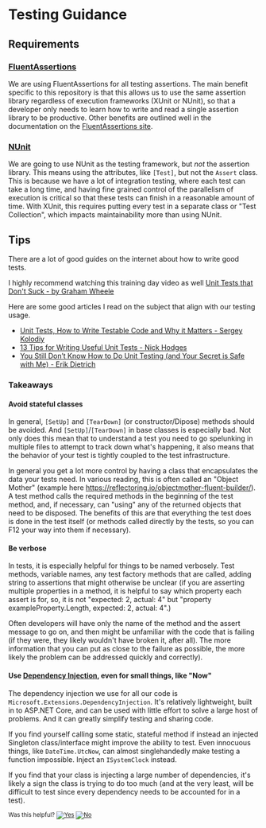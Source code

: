 # Testing Guidance

## Requirements

### [FluentAssertions](https://fluentassertions.com/introduction)
We are using FluentAssertions for all testing assertions.
The main benefit specific to this repository is that this allows us to use the same assertion library regardless of execution frameworks (XUnit or NUnit),
so that a developer only needs to learn how to write and read a single assertion library to be productive.
Other benefits are outlined well in the documentation on the [FluentAssertions site](https://fluentassertions.com/introduction).

### [NUnit](https://docs.nunit.org/articles/nunit/intro.html)
We are going to use NUnit as the testing framework, but _not_ the assertion library.
This means using the attributes, like `[Test]`, but not the `Assert` class.
This is because we have a lot of integration testing, where each test can take a long time,
and having fine grained control of the parallelism of execution is critical so that these tests can finish in a reasonable amount of time.
With XUnit, this requires putting every test in a separate class or "Test Collection",
which impacts maintainability more than using NUnit.

## Tips

There are a lot of good guides on the internet about how to write good tests.

I highly recommend watching this training day video as well
[Unit Tests that Don't Suck - by Graham Wheele](https://msit.microsoftstream.com/video/93e9a3ff-0400-a936-f58b-f1eaa13859f9)

Here are some good articles I read on the subject that align with our testing usage.
* [Unit Tests, How to Write Testable Code and Why it Matters - Sergey Kolodiy](https://www.toptal.com/qa/how-to-write-testable-code-and-why-it-matters)
* [13 Tips for Writing Useful Unit Tests - Nick Hodges](https://medium.com/better-programming/13-tips-for-writing-useful-unit-tests-ca20706b5368)
* [You Still Don’t Know How to Do Unit Testing (and Your Secret is Safe with Me) - Erik Dietrich](https://stackify.com/unit-testing-basics-best-practices/)

### Takeaways

#### Avoid stateful classes
In general, `[SetUp]` and `[TearDown]` (or constructor/Dipose) methods should be avoided.
And `[SetUp]`/`[TearDown]` in base classes is especially bad.
Not only does this mean that to understand a test you need to go spelunking in multiple files to attempt to track down what's happening,
it also means that the behavior of your test is tightly coupled to the test infrastructure.

In general you get a lot more control by having a class that encapsulates the data your tests need.
In various reading, this is often called an "Object Mother" (example here https://reflectoring.io/objectmother-fluent-builder/).
A test method calls the required methods in the beginning of the test method,
and, if necessary, can "using" any of the returned objects that need to be disposed.
The benefits of this are that everything the test does is done in the test itself
(or methods called directly by the tests, so you can F12 your way into them if necessary).

#### Be verbose
In tests, it is especially helpful for things to be named verbosely.
Test methods, variable names, any test factory methods that are called,
adding string to assertions that might otherwise be unclear
(if you are asserting multiple properties in a method, it is helpful to say which property each assert is for,
so, it is not "expected: 2, actual: 4" but "property exampleProperty.Length, expected: 2, actual: 4".)

Often developers will have only the name of the method and the assert message to go on,
and then might be unfamiliar with the code that is failing (if they were, they likely wouldn't have broken it, after all).
The more information that you can put as close to the failure as possible, the more likely the problem can be addressed quickly and correctly).

#### Use [Dependency Injection](https://docs.microsoft.com/en-us/aspnet/core/fundamentals/dependency-injection?view=aspnetcore-3.1), even for small things, like "Now"
The dependency injection we use for all our code is `Microsoft.Extensions.DependencyInjection`.
It's relatively lightweight, built in to ASP.NET Core, and can be used with little effort to solve a large host of problems.
And it can greatly simplify testing and sharing code.

If you find yourself calling some static, stateful method if instead an injected Singleton class/interface might improve the ability to test.
Even innocuous things, like `DateTime.UtcNow`, can almost singlehandedly make testing a function impossible.
Inject an `ISystemClock` instead.

If you find that your class is injecting a large number of dependencies, it's likely a sign the class is trying to do too much
(and at the very least, will be difficult to test since every dependency needs to be accounted for in a test).


<!-- Begin Generated Content: Doc Feedback -->
<sub>Was this helpful? [![Yes](https://helix.dot.net/f/ip/5?p=Documentation%5CValidation%5CTestingGuidance.md)](https://helix.dot.net/f/p/5?p=Documentation%5CValidation%5CTestingGuidance.md) [![No](https://helix.dot.net/f/in)](https://helix.dot.net/f/n/5?p=Documentation%5CValidation%5CTestingGuidance.md)</sub>
<!-- End Generated Content-->
